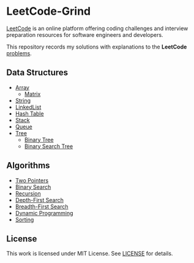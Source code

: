 # LeetCode-Grind

[LeetCode](www.leetcode.com) is an online platform offering coding challenges and interview preparation resources for software engineers and developers.

This repository records my solutions with explanations to the **LeetCode** [problems](https://leetcode.com/problemset/all/).

## Data Structures

- [Array](topics/array.md)
  - [Matrix](topics/matrix.md)
- [String](topics/string.md)
- [LinkedList](topics/linked-list.md)
- [Hash Table](topics/hash-table.md)
- [Stack](topics/stack.md)
- [Queue](topics/queue.md)
- [Tree](topics/tree.md)
  - [Binary Tree](topics/binary-tree.md)
  - [Binary Search Tree](topics/binary-search-tree.md)

## Algorithms

- [Two Pointers](topics/two-pointers.md)
- [Binary Search](topics/binary-search.md)
- [Recursion](topics/recursion.md)
- [Depth-First Search](topics/depth-first-search.md)
- [Breadth-First Search](topics/breadth-first-search.md)
- [Dynamic Programming](topics/dynamic-programming.md)
- [Sorting](topics/sorting.md)

## License

This work is licensed under MIT License. See [LICENSE](LICENSE.md) for details.
